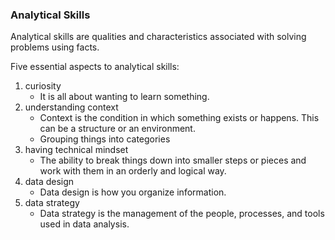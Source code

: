 ### Analytical Skills
Analytical skills are qualities and characteristics associated with solving problems using facts.

Five essential aspects to analytical skills:
1. curiosity  
   - It is all about wanting to learn something. 
2. understanding context
   - Context is the condition in which something exists or happens. This can be a structure or an environment.
   - Grouping things into categories
3. having technical mindset
   - The ability to break things down into smaller steps or pieces and work with them in an orderly and logical way.
4. data design
   - Data design is how you organize information.
5. data strategy
   - Data strategy is the management of the people, processes, and tools used in data analysis.
